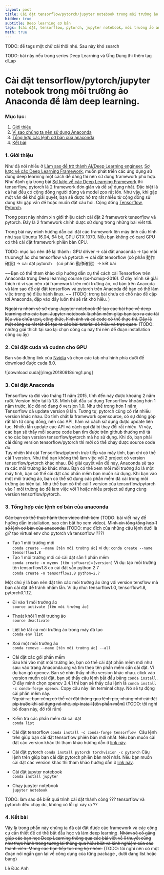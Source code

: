 ```yaml
---
layout: post
title: Cài đặt tensorflow/pytorch/jupyter notebook trong môi trường ảo Anaconda để làm deep learning.
hidden: true
subtitle: Deep learning cơ bản
tags: [cài đặt, tensorflow, pytorch, jupyter notebook, môi trường ảo anaconda]
math: true
---
```


TODO: để tags một chữ cái thôi nhé. Sau này khó search

TODO: bài này nếu trong series  Deep Learning và Ứng Dụng  thì thêm tag dl_ap 

# Cài đặt tensorflow/pytorch/jupyter notebook trong môi trường ảo Anaconda để làm deep learning.
### Mục lục:
1. [Giới thiệu](#intro)
2. [Vì sao chúng ta nên sử dụng Anaconda](#notation )
3. [Tổng hợp các lệnh cơ bản của anaconda](#forward)
4. [Kết bài](#conclusion)


### 1. Giới thiệu <a name="intro"></a>
Như đã nói nhiều ở [Làm sao để trở thành AI/Deep Learning engineer](https://www.facebook.com/permalink.php?story_fbid=212067389390163&id=204704190126483), [Sơ lược về các Deep Learning Framework](https://dlapplications.github.io/2018-06-13-dlframework/), muốn phát triển các ứng dụng sử dụng deep learning một cách dễ dàng thì nên sử dụng framework phù hợp. Như đánh gia trong bài [Sơ lược về các Deep Learning Framework](https://dlapplications.github.io/2018-06-13-dlframework/) thì tensorflow, pytorch là 2 framework đơn giản và dễ sử dụng nhất. Đặc biệt là cả hai đều có cộng đồng người dùng và model zoo rất lớn. Như vậy, khi gặp một vấn đề khó giải quyết, bạn sẽ được hỗ trợ rất nhiều từ cộng đồng sử dụng khi gặp vấn đề hoặc muốn đặt câu hỏi. Cộng đồng [Tensorflow](https://www.tensorflow.org/community/),  [Pytorch](https://discuss.pytorch.org/).  

Trong post này nhóm xin giới thiệu cách cài đặt 2 framework tensorflow và pytorch. Đây là 2 framework chính được sử dụng trong những bài viết tới. 

Trong bài này mình hướng dẫn cài đặt các framework lên máy tính cấu hình như sau Ubuntu 16.04, 64 bit, GPU GTX 1070. Nếu bạn không có card GPU có thể cài đặt framework phiên bản CPU.

TODO: mục lục nên để lại thành  : GPU driver -> cài đặt anaconda -> tạo môi truonwgf ảo cho tensorflow và pytorch -> cái đặt tensorflow (có phần 動作確認) -> cài đặt pytorch　（có phần 動作確認）-> kết bài 

~~Bạn có thể tham khảo clip hướng dẫn cụ thể cách cài Tensorflow trên Anaconda trong Deep learning course (cs-hcmup-2016). Ở đây mình sẽ giải thích rõ vì sao nên xài framework trên môi trường ảo, cơ bản trên Anacoda và làm sao để cài đặt tensorflow và pytorch trên Anacoda để bạn có thể làm việc trong hệ điều hành linux. ~~ (TODO: trong bài chưa có chỗ nào đề cập tới Anaconda, đập vào đây luôn thì sẽ rất khó hiểu. ) 

~~Ngoài ra nhóm sẽ sử dụng Jupyter notebook để tạo các bài học về deep learning cho các bạn. Jupyter notebook là phần mềm giúp bạn tạo ra các tài liệu vừa chứa text, công thức, hình ảnh và cả code có thể thực thi. Đây là một công cụ rất tốt để tạo ra các bài tutorial dễ hiểu và trực quan.~~ (TODO: những giải thích tại sao lại chọn công cụ này thì nên để đoạn installation công cụ ấy) 


### 2. Cài đặt cuda và cudnn cho GPU <a name="gpu"></a>

Bạn vào đường link của [Nvidia](https://developer.nvidia.com/cuda-80-ga2-download-archive) và chọn các tab như hình phía dưới để download được cuda 8.0.

![download cuda][/img/20180618/img1.png]  
### 3. Cài đặt Anaconda <a name="anaconda"></a>

Tensorflow ra đời vào tháng 11 năm 2015, tính đến này được khoảng 2 năm rưỡi.
Version hiện tại là 1.8. Mình bắt đầu sử dụng Tensorflow khoảng hơn 1 năm trước, lúc đó nó đang ở version 1.0. Như thế trong hơn 1 năm Tensorflow dã update version 8 lần. Tương tự, pytorch cũng có rất nhiều version khác nhau. Do tính chất là framework opensource, có sự đóng góp rất lớn từ cộng đồng, nên các API, hàm và cách sử dụng được update liên tục. Nhiều lần update các API và cách gọi đã bị thay đổi rất nhiều. Vì vậy, các bạn sẽ thấy mỗi source code bạn tìm được trên github thường mô tả cho các bạn version tensorflow/pytorch mà họ sử dụng. Khi đó, bạn phải cài đúng version tensorflow/pytorch thì mới có thể chạy được source code đó.  
Tuy nhiên khi cài Tensorflow/pytorch trực tiếp vào máy tính, bạn chỉ có thể cài 1 version. Như thế bạn không thể làm việc với 2 project có version tensorflow/pytorch khác nhau. Để giải quyết vấn đề này, Anaconda sẽ tạo ra các môi trường ảo khác nhau. Bạn có thể xem mỗi môi trường ảo là một máy tính, bạn có thể cài đặt các phần mềm bạn muốn sử dụng. Khi bạn vào một môi trường ảo, bạn có thể sử dụng các phần mềm đã cài trong môi trường ảo hiện tại. Như thế bạn có thể cài 1 version của tensorflow/pytorch vào 1 môi trường ảo để làm việc với 1 hoặc nhiều project sử dụng cùng version tensorflow/pytorch.


### 3. Tổng hợp các lệnh cơ bản của anaconda <a name="forward"></a>

~~Các bạn có thể thực hành theo video đính kèm~~ (TODO: bài viết này để hướng dẫn installation, sao còn bắt họ xem video). ~~Mình xin tổng tổng hợp 1 số lệnh cơ bản của anaconda:~~ (TODO: mục đích của những câu lệnh dưới là gì? tạo virtual env cho pytorch và tensorflow ???)
+ Tạo 1 môi trường mới  
```conda create --name [tên môi trường ảo]```
ví dụ: ```conda create --name tensorflow1.8``` 
+ Tạo 1 môi trường mới có cài đặt sẳn 1 phần mềm  
```conda create -n myenv [tên software]=[version]``` 
Ví dụ: tạo môi trường tên tensorflow1.8 có cài đặt sẳn python 2.7  
```conda create -n tensorflow1.8 python=2.7```  

Một chú ý là bạn nên đặt tên các môi trường ảo ứng với version tensflow mà bạn cài đặt để tránh nhầm lẫn. Ví dụ như: tensorflow1.0, tensorflow1.8, pytorch0.1.12.  

+ Đi vào 1 môi trường ảo  
```source activate [tên môi trường ảo]```  
+ Thoát khỏi 1 môi trường ảo  
```source deactivate```

+ Liệt kê tất cả môi trường ảo trong máy đã tạo  
```conda env list```  
+ Xoá một môi trường ảo  
```conda remove --name [tên môi trường ảo] --all```  
+ Cài đặt các gói phần mềm  
Sau khi vào một môi trường ảo, bạn có thể cài đặt phần mềm mới như sau: vào trang Anaconda.org và tìm theo tên phần mềm cần cài đặt. Ví dụ bạn gõ opencv. Bàn sẽ nhìn thấy nhiều version khác nhau. click vào version muốn cài đặt, bạn sẽ thấy câu lệnh bắt đầu bằng ```conda install``` . Ở đây mình chọn opencv 3.4.1 thì bạn sẽ thầy câu lệnh là ```conda install -c conda-forge opencv```. Copy câu này lên terminal chạy. Nó sẽ tự động cài phần mềm này.  
~~Ngoài ra, bạn cũng có thể cài đặt thông qua lệnh pip, nhưng nhớ cài đặt pip trước khi sử dụng nó nhé. pip install [tên phần mềm]~~ (TODO: tôi nghĩ bỏ đoạn này, đỡ rối rắm)  
+ Kiểm tra các phần mềm đã cài đặt  
```conda list```

+ Cài đặt tensorflow
```conda install -c conda-forge tensorflow ```
Câu lệnh trên giúp bạn cài đặt tensorflow phiên bản mới nhất. Nếu bạn muốn cài đặt các version khác thì tham khảo hướng dẫn ở [link này](https://www.tensorflow.org/install/install_linux#InstallingAnaconda).
+ Cài đặt pytorch
```conda install pytorch torchvision -c pytorch```
Câu lệnh trên giúp bạn cài đặt pytorch phiên bản mới nhất. Nếu bạn muốn cài đặt các version khác thì tham khảo hướng dẫn ở  [link này](https://pytorch.org/previous-versions/).

+ Cài đặt jupyter notebook  
```conda install jupyter```  

+ Chạy jupyter notebook  
```jupyter notebook```

TODO: làm sao để biết quá trình cài đặt thành công ??? tensorflow và pytorch đều chạy dc, không có lỗi gì xảy ra ??

### 4. Kết bài <a name="intro"></a>
Vậy là trong phần này chúng ta đã cài đăt được các framework và các công cụ cần thiết để có thể bắt đầu học và làm deep learning. ~~Nhóm sẽ cố gắng giúp các bạn học Deep Learning thông qua các bài viết về lí thuyết cũng như thực hành trong tương lai thông qua hiểu biết và kinh nghiệm của các thành viên. Mong các bạn tiếp tục ủng hộ nhóm.~~ (TODO: tôi nghĩ nên có một đoạn nói ngắn gọn lại về công dụng của từng package , dưới dạng list hoặc bảng)

Lê Đức Anh






